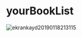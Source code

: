 # yourBookList


![ekrankayd20190118213115](https://user-images.githubusercontent.com/24658918/51430899-74800400-1c32-11e9-9d83-30cb9956a3a2.gif)

